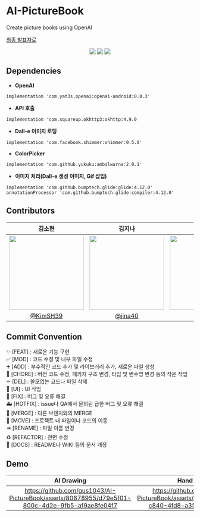 # AI-PictureBook
Create picture books using OpenAI

<a href="https://docs.google.com/presentation/d/1iH0y-OXpsJ4uSkhQqAYEzfUcmvgIvnLSPulZ7FzCBsw/edit?usp=sharing">최종 발표자료<a>
<p align="center">
  <img src="https://github.com/MobileComputing-2023/AI-PictureBook/assets/80878955/023a861d-f599-4aec-9d48-6d0967939784">
  <img src="https://github.com/MobileComputing-2023/AI-PictureBook/assets/80878955/861bf3c9-3551-4102-97f2-fac04fc9f3af">
  <img src="https://github.com/MobileComputing-2023/AI-PictureBook/assets/80878955/21bdf82a-9aea-407e-ac2a-b60b31723558">
 </p>
 
 


 ## Dependencies
 + **OpenAI**
  ```
 implementation 'com.yat3s.openai:openai-android:0.0.3'
  ```
  
+ **API 호출**
```
implementation 'com.squareup.okhttp3:okhttp:4.9.0
```
+ **Dall-e 이미지 로딩**
```
implementation 'com.facebook.shimmer:shimmer:0.5.0'
```
 
+ **ColorPicker**
```
implementation 'com.github.yukuku:ambilwarna:2.0.1'
```
 
 + **이미지 처리(Dall-e 생성 이미지, Gif 삽입)**
 ```
 implementation 'com.github.bumptech.glide:glide:4.12.0' 
 annotationProcessor 'com.github.bumptech.glide:compiler:4.12.0'
 ```
 
 

## Contributors
|김소현|김지나|박성훈|최지현|
|:---:|:---:|:---:|:---:|
|<img src="https://avatars.githubusercontent.com/u/63898043?v=4" width="200px">|<img src="https://github.com/MobileComputing-2023/AI-PictureBook/assets/80878955/61a87085-5503-436e-96b2-19d42508ac9b" width="200px">|<img src="https://github.com/MobileComputing-2023/AI-PictureBook/assets/80878955/f5081611-6f00-4d71-bd23-296819f187db" width="200px">|<img src="https://avatars.githubusercontent.com/u/80878955?v=4" width="200px">|
|[@KimSH39](https://github.com/KimSH39)|[@jina40](https://github.com/jina4066)|[@houony](https://github.com/houony)|[@gus1043](https://github.com/gus1043)|
 
 


## Commit Convention
✨ [FEAT] : 새로운 기능 구현  
✅ [MOD] : 코드 수정 및 내부 파일 수정  
➕ [ADD] : 부수적인 코드 추가 및 라이브러리 추가, 새로운 파일 생성  
🎀 [CHORE] : 버전 코드 수정, 패키지 구조 변경, 타입 및 변수명 변경 등의 작은 작업  
⚰️ [DEL] : 쓸모없는 코드나 파일 삭제  
💄 [UI] : UI 작업  
🔨 [FIX] : 버그 및 오류 해결  
🚑️ [HOTFIX] : issue나 QA에서 문의된 급한 버그 및 오류 해결  
🔀 [MERGE] : 다른 브랜치와의 MERGE  
🚚 [MOVE] : 프로젝트 내 파일이나 코드의 이동  
⏪️ [RENAME] : 파일 이름 변경  
♻️ [REFACTOR] : 전면 수정  
📝 [DOCS] : README나 WIKI 등의 문서 개정  
 
 


## Demo
|AI Drawing|Hand Drawing|
|:---:|:---:|
|https://github.com/gus1043/AI-PictureBook/assets/80878955/d79e5f01-800c-4d2e-9fb5-af9ae8fe04f7|https://github.com/gus1043/AI-PictureBook/assets/80878955/5c5e877f-c840-4fd8-a359-7b15a11772bf|

